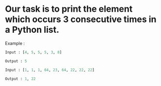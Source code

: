# Our task is to print the element which occurs 3 consecutive times in a Python list.

Example :

```python
Input : [4, 5, 5, 5, 3, 8]

Output : 5

Input : [1, 1, 1, 64, 23, 64, 22, 22, 22]

Output : 1, 22
```
